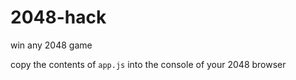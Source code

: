 # 2048-hack
win any 2048 game

copy the contents of `app.js` into the console of your 2048 browser


